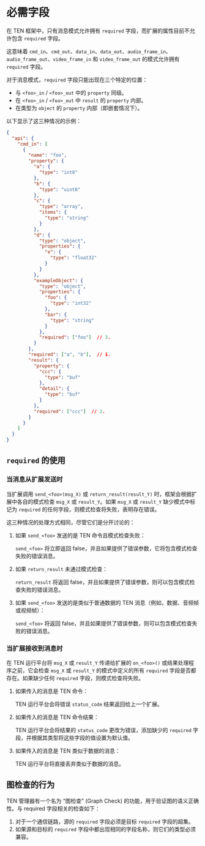 # 必需字段 

在 TEN 框架中，只有消息模式允许拥有 `required` 字段，而扩展的属性目前不允许包含 `required` 字段。

这意味着 `cmd_in`、`cmd_out`、`data_in`、`data_out`、`audio_frame_in`、`audio_frame_out`、`video_frame_in` 和 `video_frame_out` 的模式允许拥有 `required` 字段。

对于消息模式，`required` 字段只能出现在三个特定的位置：

* 与 `<foo>_in` / `<foo>_out` 中的 `property` 同级。
* 在 `<foo>_in` / `<foo>_out` 中 `result` 的 `property` 内部。
* 在类型为 `object` 的 `property` 内部（即嵌套情况下）。

以下显示了这三种情况的示例：

```json
{
  "api": {
    "cmd_in": [
      {
        "name": "foo",
        "property": {
          "a": {
            "type": "int8"
          },
          "b": {
            "type": "uint8"
          },
          "c": {
            "type": "array",
            "items": {
              "type": "string"
            }
          },
          "d": {
            "type": "object",
            "properties": {
              "e": {
                "type": "float32"
              }
            }
          },
          "exampleObject": {
            "type": "object",
            "properties": {
              "foo": {
                "type": "int32"
              },
              "bar": {
                "type": "string"
              }
            },
            "required": ["foo"]  // 3.
          }
        },
        "required": ["a", "b"],  // 1.
        "result": {
          "property": {
            "ccc": {
              "type": "buf"
            },
            "detail": {
              "type": "buf"
            }
          },
          "required": ["ccc"]  // 2.
        }
      }
    ]
  }
}
```

## `required` 的使用

### 当消息从扩展发送时

当扩展调用 `send_<foo>(msg_X)` 或 `return_result(result_Y)` 时，框架会根据扩展中各自的模式检查 `msg_X` 或 `result_Y`。如果 `msg_X` 或 `result_Y` 缺少模式中标记为 `required` 的任何字段，则模式检查将失败，表明存在错误。

这三种情况的处理方式相同，尽管它们是分开讨论的：

1. 如果 `send_<foo>` 发送的是 TEN 命令且模式检查失败：

   `send_<foo>` 将立即返回 false，并且如果提供了错误参数，它将包含模式检查失败的错误消息。
2. 如果 `return_result` 未通过模式检查：

   `return_result` 将返回 false，并且如果提供了错误参数，则可以包含模式检查失败的错误消息。
3. 如果 `send_<foo>` 发送的是类似于普通数据的 TEN 消息（例如，数据、音频帧或视频帧）：

   `send_<foo>` 将返回 false，并且如果提供了错误参数，则可以包含模式检查失败的错误消息。

### 当扩展接收到消息时

在 TEN 运行平台将 `msg_X` 或 `result_Y` 传递给扩展的 `on_<foo>()` 或结果处理程序之前，它会检查 `msg_X` 或 `result_Y` 的模式中定义的所有 `required` 字段是否都存在。如果缺少任何 `required` 字段，则模式检查将失败。

1. 如果传入的消息是 TEN 命令：

   TEN 运行平台会将错误 `status_code` 结果返回给上一个扩展。
2. 如果传入的消息是 TEN 命令结果：

   TEN 运行平台会将结果的 `status_code` 更改为错误，添加缺少的 `required` 字段，并根据其类型将这些字段的值设置为默认值。
3. 如果传入的消息是 TEN 类似于数据的消息：

   TEN 运行平台将直接丢弃类似于数据的消息。

## 图检查的行为

TEN 管理器有一个名为 “图检查” (Graph Check) 的功能，用于验证图的语义正确性。与 required 字段相关的检查如下：

1. 对于一个通信链路，源的 `required` 字段必须是目标 `required` 字段的超集。
2. 如果源和目标的 `required` 字段中都出现相同的字段名称，则它们的类型必须兼容。

